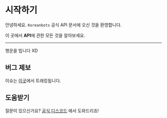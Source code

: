 # 시작하기

안녕하세요. `Koreanbots` 공식 API 문서에 오신 것을 환영합니다.

이 곳에서 **API**에 관한 모든 것을 알아보세요.

---

행운을 빕니다 XD

## 버그 제보

이슈는 [이곳](https://github.com/koreanbots/koreanbots/issues)에서 트래킹됩니다.

## 도움받기

질문이 있으신가요? [공식 디스코드](https://discord.gg/JEh53MQ) 에서 도와드리죠!
